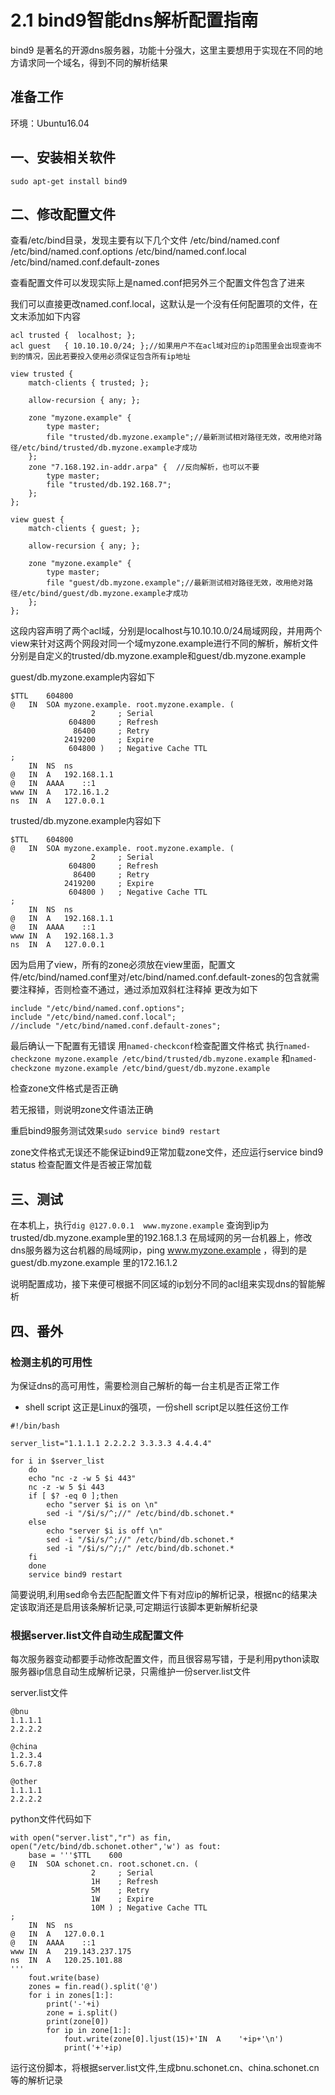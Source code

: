 # 2.1 bind9智能dns解析配置指南

bind9 是著名的开源dns服务器，功能十分强大，这里主要想用于实现在不同的地方请求同一个域名，得到不同的解析结果

## 准备工作
环境：Ubuntu16.04

## 一、安装相关软件

```
sudo apt-get install bind9
```

## 二、修改配置文件

查看/etc/bind目录，发现主要有以下几个文件
/etc/bind/named.conf
/etc/bind/named.conf.options
/etc/bind/named.conf.local
/etc/bind/named.conf.default-zones

查看配置文件可以发现实际上是named.conf把另外三个配置文件包含了进来

我们可以直接更改named.conf.local，这默认是一个没有任何配置项的文件，在文末添加如下内容

```
acl trusted {  localhost; };
acl guest   { 10.10.10.0/24; };//如果用户不在acl域对应的ip范围里会出现查询不到的情况，因此若要投入使用必须保证包含所有ip地址

view trusted {
    match-clients { trusted; };

    allow-recursion { any; };

    zone "myzone.example" {
        type master;
        file "trusted/db.myzone.example";//最新测试相对路径无效，改用绝对路径/etc/bind/trusted/db.myzone.example才成功
    };
    zone "7.168.192.in-addr.arpa" {  //反向解析，也可以不要
        type master;
        file "trusted/db.192.168.7";
    };
};

view guest {
    match-clients { guest; };

    allow-recursion { any; };

    zone "myzone.example" {
        type master;
        file "guest/db.myzone.example";//最新测试相对路径无效，改用绝对路径/etc/bind/guest/db.myzone.example才成功
    };
};
```

这段内容声明了两个acl域，分别是localhost与10.10.10.0/24局域网段，并用两个view来针对这两个网段对同一个域myzone.example进行不同的解析，解析文件分别是自定义的trusted/db.myzone.example和guest/db.myzone.example

guest/db.myzone.example内容如下
```
$TTL    604800
@   IN  SOA myzone.example. root.myzone.example. (
                  2     ; Serial
             604800     ; Refresh
              86400     ; Retry
            2419200     ; Expire
             604800 )   ; Negative Cache TTL
;
    IN  NS  ns
@   IN  A   192.168.1.1
@   IN  AAAA    ::1
www IN  A   172.16.1.2
ns  IN  A   127.0.0.1
```

trusted/db.myzone.example内容如下

```
$TTL    604800
@   IN  SOA myzone.example. root.myzone.example. (
                  2     ; Serial
             604800     ; Refresh
              86400     ; Retry
            2419200     ; Expire
             604800 )   ; Negative Cache TTL
;
    IN  NS  ns
@   IN  A   192.168.1.1
@   IN  AAAA    ::1
www IN  A   192.168.1.3
ns  IN  A   127.0.0.1
```

因为启用了view，所有的zone必须放在view里面，配置文件/etc/bind/named.conf里对/etc/bind/named.conf.default-zones的包含就需要注释掉，否则检查不通过，通过添加双斜杠注释掉
更改为如下
```
include "/etc/bind/named.conf.options";
include "/etc/bind/named.conf.local";
//include "/etc/bind/named.conf.default-zones";
```

最后确认一下配置有无错误
用```named-checkconf```检查配置文件格式
执行```named-checkzone myzone.example /etc/bind/trusted/db.myzone.example```
和```named-checkzone myzone.example /etc/bind/guest/db.myzone.example```

检查zone文件格式是否正确

若无报错，则说明zone文件语法正确

重启bind9服务测试效果```sudo service bind9 restart```

zone文件格式无误还不能保证bind9正常加载zone文件，还应运行service bind9 status 检查配置文件是否被正常加载

## 三、测试
在本机上，执行```dig @127.0.0.1  www.myzone.example``` 查询到ip为trusted/db.myzone.example里的192.168.1.3
在局域网的另一台机器上，修改dns服务器为这台机器的局域网ip，ping www.myzone.example ，得到的是guest/db.myzone.example 里的172.16.1.2

说明配置成功，接下来便可根据不同区域的ip划分不同的acl组来实现dns的智能解析

## 四、番外


### 检测主机的可用性
为保证dns的高可用性，需要检测自己解析的每一台主机是否正常工作

* shell script
这正是Linux的强项，一份shell script足以胜任这份工作
```
#!/bin/bash

server_list="1.1.1.1 2.2.2.2 3.3.3.3 4.4.4.4"

for i in $server_list
    do
    echo "nc -z -w 5 $i 443"
    nc -z -w 5 $i 443
    if [ $? -eq 0 ];then
        echo "server $i is on \n"
        sed -i "/$i/s/^;//" /etc/bind/db.schonet.*
    else
        echo "server $i is off \n"
        sed -i "/$i/s/^;//" /etc/bind/db.schonet.*
        sed -i "/$i/s/^/;/" /etc/bind/db.schonet.*
    fi
    done
    service bind9 restart
```

简要说明,利用sed命令去匹配配置文件下有对应ip的解析记录，根据nc的结果决定该取消还是启用该条解析记录,可定期运行该脚本更新解析纪录

### 根据server.list文件自动生成配置文件

每次服务器变动都要手动修改配置文件，而且很容易写错，于是利用python读取服务器ip信息自动生成解析记录，只需维护一份server.list文件

server.list文件
```
@bnu
1.1.1.1
2.2.2.2

@china
1.2.3.4
5.6.7.8

@other
1.1.1.1
2.2.2.2
```


python文件代码如下
```
with open("server.list","r") as fin, open("/etc/bind/db.schonet.other",'w') as fout:
    base = '''$TTL    600
@   IN  SOA schonet.cn. root.schonet.cn. (
                  2     ; Serial
                  1H    ; Refresh
                  5M    ; Retry
                  1W    ; Expire
                  10M ) ; Negative Cache TTL
;
    IN  NS  ns
@   IN  A   127.0.0.1
@   IN  AAAA    ::1
www IN  A   219.143.237.175
ns  IN  A   120.25.101.88
'''
    fout.write(base)
    zones = fin.read().split('@')
    for i in zones[1:]:
        print('-'+i)
        zone = i.split()
        print(zone[0])
        for ip in zone[1:]:
            fout.write(zone[0].ljust(15)+'IN  A    '+ip+'\n')
            print('+'+ip)
```

运行这份脚本，将根据server.list文件,生成bnu.schonet.cn、china.schonet.cn等的解析记录
